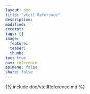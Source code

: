 ```yaml
---
layout: doc
title: "vtctl Reference"
description:
modified:
excerpt:
tags: []
image:
  feature:
  teaser:
  thumb:
toc: true
nav: reference
apimenu: false
share: false
---
```


{% include doc/vtctlReference.md %}
